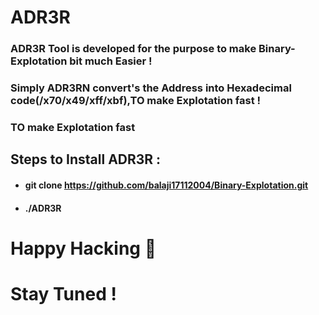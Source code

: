 #    ADR3R


 ###  ADR3R Tool is developed for the purpose to make Binary-Explotation bit much Easier !

### Simply ADR3RN convert's the Address into Hexadecimal code(/x70/x49/xff/xbf),TO make Explotation fast !

### TO make Explotation fast

## Steps to Install ADR3R :
 - #### git clone https://github.com/balaji17112004/Binary-Explotation.git

 - #### ./ADR3R

 #  Happy Hacking 👋 
 #  Stay Tuned !
